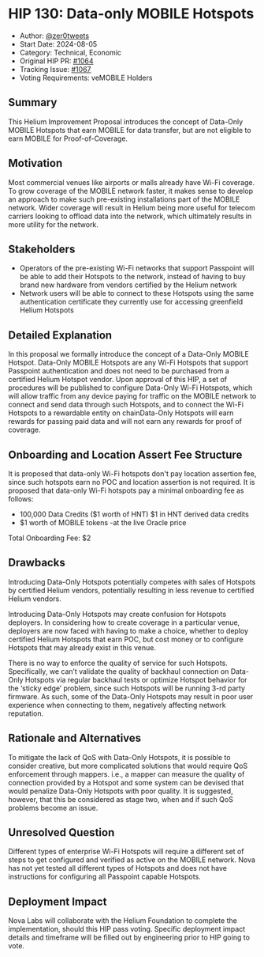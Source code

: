 # HIP 130: Data-only MOBILE Hotspots 

- Author: [@zer0tweets](https://github.com/zer0tweets)
- Start Date: 2024-08-05
- Category: Technical, Economic
- Original HIP PR: [#1064](https://github.com/helium/HIP/pull/1064)
- Tracking Issue: [#1067](https://github.com/helium/HIP/issues/1067)
- Voting Requirements: veMOBILE Holders

## Summary

This Helium Improvement Proposal introduces the concept of Data-Only MOBILE Hotspots that  earn MOBILE for data transfer, but are not eligible to earn MOBILE for Proof-of-Coverage.

## Motivation

Most commercial venues like airports or malls already have Wi-Fi coverage. To grow coverage of the MOBILE network faster, it makes sense to develop an approach to make such pre-existing installations part of the MOBILE network. Wider coverage will result in Helium being more useful for telecom carriers looking to offload data into the network, which ultimately results in more utility for the network. 

## Stakeholders

- Operators of the pre-existing Wi-Fi networks that support Passpoint will be able to add their Hotspots to the network, instead of having to buy brand new hardware from vendors certified by the Helium network 
- Network users will be able to connect to these Hotspots using the same authentication certificate they currently use for accessing greenfield Helium Hotspots 
 
## Detailed Explanation

In this proposal we formally introduce the concept of a Data-Only MOBILE Hotspot. Data-Only MOBILE Hotspots are any Wi-Fi Hotspots that support Passpoint authentication and does not need to be purchased from a certified Helium Hotspot vendor. Upon approval of this HIP, a set of procedures will be published to configure Data-Only Wi-Fi Hotspots, which will allow traffic from any device paying for traffic on the MOBILE network to connect and send data through such Hotspots, and to connect the Wi-Fi Hotspots to a rewardable entity on chainData-Only Hotspots will  earn rewards for passing paid data and will not earn any rewards for proof of coverage. 

## Onboarding and Location Assert Fee Structure

It is proposed that data-only Wi-Fi hotspots don't pay location assertion fee, since such hotspots earn no POC and location assertion is not required. It is proposed that data-only Wi-Fi hotspots pay a minimal onboarding fee as follows:

- 100,000 Data Credits ($1 worth of HNT) $1 in HNT derived data credits
- $1 worth of MOBILE tokens -at the live Oracle price

Total Onboarding Fee: $2

## Drawbacks

Introducing Data-Only Hotspots potentially competes with sales of Hotspots by certified Helium vendors, potentially resulting in less revenue to certified Helium vendors. 

Introducing Data-Only Hotspots may create confusion for Hotspots deployers. In considering how to create coverage in a particular venue, deployers are now faced with having to make a choice, whether to deploy certified Helium Hotspots that earn POC, but cost money or to configure Hotspots that may already exist in this venue. 

There is no way to enforce the quality of service for such Hotspots. Specifically, we can’t validate the quality of backhaul connection on Data-Only Hotspots via regular backhaul tests or optimize Hotspot behavior for the ‘sticky edge’ problem, since such Hotspots will be running 3-rd party firmware. As such, some of the Data-Only Hotspots may result in poor user experience when connecting to them, negatively affecting network reputation.  

## Rationale and Alternatives

To mitigate the lack of QoS with Data-Only Hotspots, it is possible to consider creative, but more complicated solutions that would require QoS enforcement through mappers. i.e., a mapper can measure the quality of connection provided by a Hotspot and some system can be devised that would penalize Data-Only Hotspots with poor quality. It is suggested, however, that this be considered as stage two, when and if such QoS problems become an issue. 

## Unresolved Question

Different types of enterprise Wi-Fi Hotspots will require a different set of steps to get configured and verified as active on the MOBILE network. Nova has not yet tested all different types of Hotspots and does not have instructions for configuring all Passpoint capable Hotspots. 
 
## Deployment Impact

Nova Labs will collaborate with the Helium Foundation to complete the implementation, should this HIP pass voting. Specific deployment impact details and timeframe will be filled out by engineering prior to HIP going to vote. 

